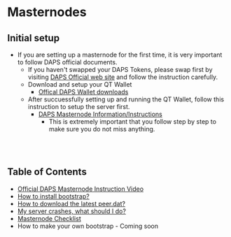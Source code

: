 # Masternodes
## Initial setup
  * If you are setting up a masternode for the first time, it is very important to follow DAPS official documents.
    - If you haven't swapped your DAPS Tokens, please swap first by visiting [DAPS Official web site](https://officialdapscoin.com/) and follow the instruction carefully.
    - Download and setup your QT Wallet
      - [Offical DAPS Wallet downloads](https://officialdapscoin.com/daps-mainnet-downloads/)
    - After succuessfully setting up and running the QT Wallet, follow this instruction to setup the server first.
      - [DAPS Masternode Information/Instructions](https://officialdapscoin.com/masternodes/)
        - This is extremely important that you follow step by step to make sure you do not miss anything.

<br><br>

## Table of Contents
  * [Official DAPS Masternode Instruction Video](https://www.youtube.com/watch?v=fRafErbGYzs)
  * [How to install bootstrap?](masternodes-bootstrap.md)
  * [How to download the latest peer.dat?](masternodes-peers.md)
  * [My server crashes, what should I do?](masternodes-fix-1.0.3.4-crash.md)
  * [Masternode Checklist](masternode-checklist.md)
  * How to make your own bootstrap - Coming soon


